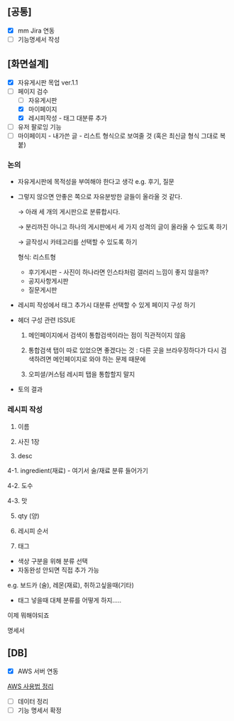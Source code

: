 ## [공통]

- [x]  mm Jira 연동
- [ ]  기능명세서 작성

## [화면설계]

- [x]  자유게시판 목업 ver.1.1
- [ ]  페이지 검수
    - [ ]  자유게시판
    - [x]  마이페이지
    - [x]  레시피작성 - 태그 대분류 추가
- [ ]  유저 팔로잉 기능
- [ ]  마이페이지 - 내가쓴 글 - 리스트 형식으로 보여줄 것 (혹은 최신글 형식 그대로 복붙)

### 논의

- 자유게시판에 목적성을 부여해야 한다고 생각 e.g. 후기, 질문
- 그렇지 않으면 안좋은 쪽으로 자유분방한 글들이 올라올 것 같다.

    → 아래 세 개의 게시판으로 분류합시다.

    → 분리까진 아니고 하나의 게시판에서 세 가지 성격의 글이 올라올 수 있도록 하기

    → 글작성시 카테고리를 선택할 수 있도록 하기

    형식: 리스트형

    - 후기게시판 - 사진이 하나라면 인스타처럼 갤러리 느낌이 좋지 않을까?
    - 공지사항게시판
    - 질문게시판

- 레시피 작성에서 태그 추가시 대분류 선택할 수 있게 페이지 구성 하기
- 헤더 구성 관련 ISSUE

    1. 메인페이지에서 검색이 통합검색이라는 점이 직관적이지 않음

    2. 통합검색 탭이 따로 있었으면 좋겠다는 것 : 다른 곳을 브라우징하다가 다시 검색하려면 메인페이지로 와야 하는 문제 때문에

    3. 오피셜/커스텀 레시피 탭을 통합할지 말지

- 토의 결과

### 레시피 작성

1. 이름

2. 사진 1장

3. desc

4-1. ingredient(재료) - 여기서 술/재료 분류 들어가기

4-2. 도수

4-3. 맛

5. qty (양)

6. 레시피 순서

7. 태그

- 색상 구분을 위해 분류 선택
- 자동완성 안되면 직접 추가 가능

e.g. 보드카 (술), 레몬(재료), 취하고싶을때(기타)

- 태그 넣을때 대체 분류를 어떻게 하지.....

이제 뭐해야되죠

명세서

## [DB]

- [x]  AWS 서버 연동

[AWS 사용법 정리](https://www.notion.so/AWS-c7a0582d7f244caa9022ed12fecb3df1)

- [ ]  데이터 정리
- [ ]  기능 명세서 확정